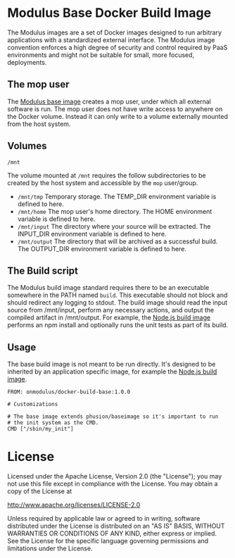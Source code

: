 # Modulus Base Docker Build Image
The Modulus images are a set of Docker images designed to run arbitrary applications with a standardized external interface. The Modulus image convention enforces a high degree of security and control required by PaaS environments and might not be suitable for small, more focused, deployments.

## The mop user
The [Modulus base image](https://github.com/onmodulus/docker-base) creates a mop user, under which all external software is run. The mop user does not have write access to anywhere on the Docker volume. Instead it can only write to a volume externally mounted from the host system.

## Volumes

`/mnt`

The volume mounted at `/mnt` requires the follow subdirectories to be created
by the host system and accessible by the `mop` user/group.

* `/mnt/tmp` Temporary storage. The TEMP_DIR environment variable is defined to here.
* `/mnt/home` The mop user's home directory. The HOME environment variable is defined to here.
* `/mnt/input` The directory where your source will be extracted. The INPUT_DIR environment variable is defined to here.
* `/mnt/output` The directory that will be archived as a successful build. The OUTPUT_DIR environment variable is defined to here.

## The Build script
The Modulus build image standard requires there to be an executable somewhere in the PATH named `build`. This executable should not block and should redirect any logging to stdout. The build image should read the input source from /mnt/input, perform any necessary actions, and output the compiled artifact in /mnt/output. For example, the [Node.js build image](https://github.com/onmodulus/docker-build-node) performs an npm install and optionally runs the unit tests as part of its build.

## Usage
The base build image is not meant to be run directly. It's designed to be inherited by an application specific image, for example the [Node.js build image](https://github.com/onmodulus/docker-build-node).

```
FROM: onmodulus/docker-build-base:1.0.0

# Customizations

# The base image extends phusion/baseimage so it's important to run
# the init system as the CMD.
CMD ["/sbin/my_init"]
```

# License
Licensed under the Apache License, Version 2.0 (the "License"); you may not use this file except in compliance with the License. You may obtain a copy of the License at

http://www.apache.org/licenses/LICENSE-2.0

Unless required by applicable law or agreed to in writing, software distributed under the License is distributed on an "AS IS" BASIS, WITHOUT WARRANTIES OR CONDITIONS OF ANY KIND, either express or implied. See the License for the specific language governing permissions and limitations under the License.
